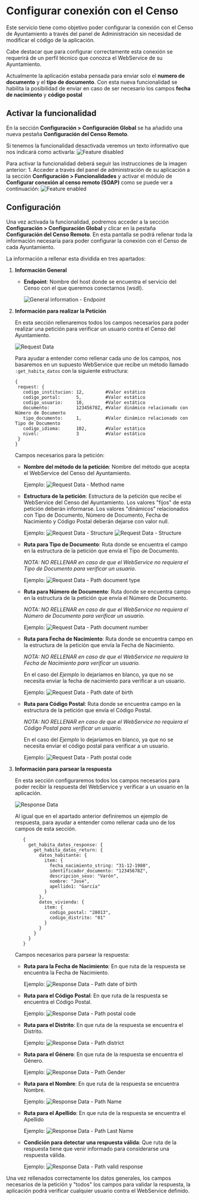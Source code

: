 # Configurar conexión con el Censo

Este servicio tiene como objetivo poder configurar la conexión con el Censo de Ayuntamiento a través del panel de Administración sin necesidad de modificar el código de la aplicación.

Cabe destacar que para configurar correctamente esta conexión se requerirá de un perfil técnico que conozca el WebService de su Ayuntamiento.

Actualmente la aplicación estaba pensada para enviar solo el **numero de documento** y el **tipo de documento**. Con esta nueva funcionalidad se habilita la posibilidad de enviar en caso de ser necesario los campos **fecha de nacimiento** y **código postal**

## Activar la funcionalidad

En la sección **Configuración &gt; Configuración Global** se ha añadido una nueva pestaña **Configuración del Censo Remoto**.

Si tenemos la funcionalidad desactivada veremos un texto informativo que nos indicará como activarla: ![Feature disabled](../../.gitbook/assets/feature-disabled-es.png)

Para activar la funcionalidad deberá seguir las instrucciones de la imagen anterior: 1. Acceder a través del panel de administración de su aplicación a la sección **Configuración &gt; Funcionalidades** y activar el módulo de **Configurar conexión al censo remoto \(SOAP\)** como se puede ver a continuación: ![Feature enabled](../../.gitbook/assets/feature-enabled-es.png)

## Configuración

Una vez activada la funcionalidad, podremos acceder a la sección **Configuración &gt; Configuración Global** y clicar en la pestaña **Configuración del Censo Remoto**. En esta pantalla se podrá rellenar toda la información necesaria para poder configurar la conexión con el Censo de cada Ayuntamiento.

La información a rellenar esta dividida en tres apartados:

1. **Información General**
   * **Endpoint**: Nombre del host donde se encuentra el servicio del Censo con el que queremos conectarnos \(wsdl\).

     ![General information - Endpoint](../../.gitbook/assets/general-information-endpoint-es.png)
2. **Información para realizar la Petición**

   En esta sección rellenaremos todos los campos necesarios para poder realizar una petición para verificar un usuario contra el Censo del Ayuntamiento.

   ![Request Data](../../.gitbook/assets/request-data-es.png)

   Para ayudar a entender como rellenar cada uno de los campos, nos basaremos en un supuesto WebService que recibe un método llamado `:get_habita_datos` con la siguiente estructura:

   ```text
   {
    request: {
      codigo_institucion: 12,        #Valor estático
      codigo_portal:      5,         #Valor estático
      codigo_usuario:     10,        #Valor estático
      documento:          12345678Z, #Valor dinámico relacionado con Número de Documento
      tipo_documento:     1,         #Valor dinámico relacionado con Tipo de Documento
      codigo_idioma:      102,       #Valor estático
      nivel:              3          #Valor estático
    }
   }
   ```

   Campos necesarios para la petición:

   * **Nombre del método de la petición**: Nombre del método que acepta el WebService del Censo del Ayuntamiento.

     Ejemplo: ![Request Data - Method name](../../.gitbook/assets/request-data-method-name-es.png)

   * **Estructura de la petición**: Estructura de la petición que recibe el WebService del Censo del Ayuntamiento. Los valores "fijos" de esta petición deberán informarse. Los valores "dinámicos" relacionados con Tipo de Documento, Número de Documento, Fecha de Nacimiento y Código Postal deberán dejarse con valor null.

     Ejemplo: ![Request Data - Structure](../../.gitbook/assets/request-data-structure-es.png) ![Request Data - Structure](../../.gitbook/assets/request-data-structure-info-es.png)

   * **Ruta para Tipo de Documento**: Ruta donde se encuentra el campo en la estructura de la petición que envía el Tipo de Documento.

     _NOTA: NO RELLENAR en caso de que el WebService no requiera el Tipo de Documento para verificar un usuario._

     Ejemplo: ![Request Data - Path document type](../../.gitbook/assets/request-data-path-document-type-es.png)

   * **Ruta para Número de Documento**: Ruta donde se encuentra campo en la estructura de la petición que envía el Número de Documento.

     _NOTA: NO RELLENAR en caso de que el WebService no requiera el Número de Documento para verificar un usuario._

     Ejemplo: ![Request Data - Path document number](../../.gitbook/assets/request-data-path-document-number-es.png)

   * **Ruta para Fecha de Nacimiento**: Ruta donde se encuentra campo en la estructura de la petición que envía la Fecha de Nacimiento.

     _NOTA: NO RELLENAR en caso de que el WebService no requiera la Fecha de Nacimiento para verificar un usuario._

     En el caso del _Ejemplo_ lo dejaríamos en blanco, ya que no se necesita enviar la fecha de nacimiento para verificar a un usuario.

     Ejemplo: ![Request Data - Path date of birth](../../.gitbook/assets/request-data-path-date-of-birth-es.png)

   * **Ruta para Código Postal**: Ruta donde se encuentra campo en la estructura de la petición que envía el Código Postal.

     _NOTA: NO RELLENAR en caso de que el WebService no requiera el Código Postal para verificar un usuario._

     En el caso del _Ejemplo_ lo dejaríamos en blanco, ya que no se necesita enviar el código postal para verificar a un usuario.

     Ejemplo: ![Request Data - Path postal code](../../.gitbook/assets/request-data-path-postal-code-es.png)

3. **Información para parsear la respuesta**

   En esta sección configuraremos todos los campos necesarios para poder recibir la respuesta del WebService y verificar a un usuario en la aplicación.

   ![Response Data](../../.gitbook/assets/response-data-es.png)

   Al igual que en el apartado anterior definiremos un ejemplo de respuesta, para ayudar a entender como rellenar cada uno de los campos de esta sección.

   ```text
      {
        get_habita_datos_response: {
          get_habita_datos_return: {
            datos_habitante: {
              item: {
                fecha_nacimiento_string: "31-12-1980",
                identificador_documento: "12345678Z",
                descripcion_sexo: "Varón",
                nombre: "José",
                apellido1: "García"
              }
            },
            datos_vivienda: {
              item: {
                codigo_postal: "28013",
                codigo_distrito: "01"
              }
            }
          }
        }
      }
   ```

   Campos necesarios para parsear la respuesta:

   * **Ruta para la Fecha de Nacimiento**: En que ruta de la respuesta se encuentra la Fecha de Nacimiento.

     Ejemplo: ![Response Data - Path date of birth](../../.gitbook/assets/response-data-path-date-of-birth-es.png)

   * **Ruta para el Código Postal**: En que ruta de la respuesta se encuentra el Código Postal.

     Ejemplo: ![Response Data - Path postal code](../../.gitbook/assets/response-data-path-postal-code-es.png)

   * **Ruta para el Distrito**: En que ruta de la respuesta se encuentra el Distrito.

     Ejemplo: ![Response Data - Path district](../../.gitbook/assets/response-data-path-district-es.png)

   * **Ruta para el Género**: En que ruta de la respuesta se encuentra el Género.

     Ejemplo: ![Response Data - Path Gender](../../.gitbook/assets/response-data-path-gender-es.png)

   * **Ruta para el Nombre**: En que ruta de la respuesta se encuentra Nombre.

     Ejemplo: ![Response Data - Path Name](../../.gitbook/assets/response-data-path-name-es.png)

   * **Ruta para el Apellido**: En que ruta de la respuesta se encuentra el Apellido

     Ejemplo: ![Response Data - Path Last Name](../../.gitbook/assets/response-data-path-last-name-es.png)

   * **Condición para detectar una respuesta válida**: Que ruta de la respuesta tiene que venir informado para considerarse una respuesta válida.

     Ejemplo: ![Response Data - Path valid response](../../.gitbook/assets/response-data-path-valid-response-es.png)

Una vez rellenados correctamente los datos generales, los campos necesarios de la petición y "todos" los campos para validar la respuesta, la aplicación podrá verificar cualquier usuario contra el WebService definido.

